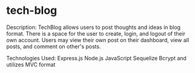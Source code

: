 # tech-blog

Description:
TechBlog allows users to post thoughts and ideas in blog format. There is a space for the user to create, login, and logout of their own account. Users may view their own post on their dashboard, view all posts, and comment on other's posts. 

Technologies Used:
Express.js
Node.js
JavaScript
Sequelize
Bcrypt
and utilizes MVC format
